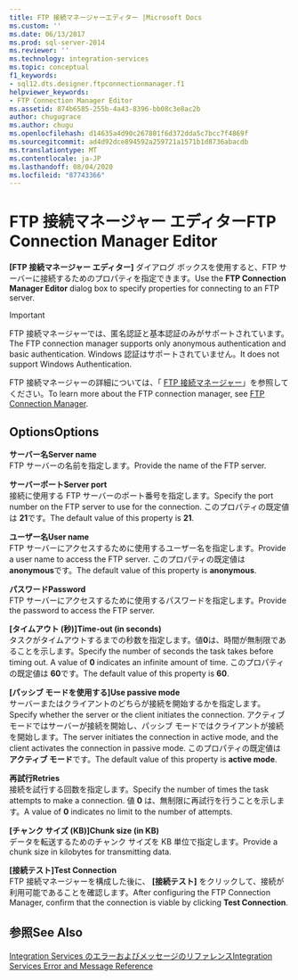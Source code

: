 ```yaml
---
title: FTP 接続マネージャーエディター |Microsoft Docs
ms.custom: ''
ms.date: 06/13/2017
ms.prod: sql-server-2014
ms.reviewer: ''
ms.technology: integration-services
ms.topic: conceptual
f1_keywords:
- sql12.dts.designer.ftpconnectionmanager.f1
helpviewer_keywords:
- FTP Connection Manager Editor
ms.assetid: 874b6585-255b-4a43-8396-bb08c3e8ac2b
author: chugugrace
ms.author: chugu
ms.openlocfilehash: d14635a4d90c267801f6d372dda5c7bcc7f4869f
ms.sourcegitcommit: ad4d92dce894592a259721a1571b1d8736abacdb
ms.translationtype: MT
ms.contentlocale: ja-JP
ms.lasthandoff: 08/04/2020
ms.locfileid: "87743366"
---
```

# <a name="ftp-connection-manager-editor"></a><span data-ttu-id="5a619-102">FTP 接続マネージャー エディター</span><span class="sxs-lookup"><span data-stu-id="5a619-102">FTP Connection Manager Editor</span></span>
  <span data-ttu-id="5a619-103">**[FTP 接続マネージャー エディター]** ダイアログ ボックスを使用すると、FTP サーバーに接続するためのプロパティを指定できます。</span><span class="sxs-lookup"><span data-stu-id="5a619-103">Use the **FTP Connection Manager Editor** dialog box to specify properties for connecting to an FTP server.</span></span>  
  
> [!IMPORTANT]  
>  <span data-ttu-id="5a619-104">FTP 接続マネージャーでは、匿名認証と基本認証のみがサポートされています。</span><span class="sxs-lookup"><span data-stu-id="5a619-104">The FTP connection manager supports only anonymous authentication and basic authentication.</span></span> <span data-ttu-id="5a619-105">Windows 認証はサポートされていません。</span><span class="sxs-lookup"><span data-stu-id="5a619-105">It does not support Windows Authentication.</span></span>  
  
 <span data-ttu-id="5a619-106">FTP 接続マネージャーの詳細については、「 [FTP 接続マネージャー](connection-manager/ftp-connection-manager.md)」を参照してください。</span><span class="sxs-lookup"><span data-stu-id="5a619-106">To learn more about the FTP connection manager, see [FTP Connection Manager](connection-manager/ftp-connection-manager.md).</span></span>  
  
## <a name="options"></a><span data-ttu-id="5a619-107">Options</span><span class="sxs-lookup"><span data-stu-id="5a619-107">Options</span></span>  
 <span data-ttu-id="5a619-108">**サーバー名**</span><span class="sxs-lookup"><span data-stu-id="5a619-108">**Server name**</span></span>  
 <span data-ttu-id="5a619-109">FTP サーバーの名前を指定します。</span><span class="sxs-lookup"><span data-stu-id="5a619-109">Provide the name of the FTP server.</span></span>  
  
 <span data-ttu-id="5a619-110">**サーバーポート**</span><span class="sxs-lookup"><span data-stu-id="5a619-110">**Server port**</span></span>  
 <span data-ttu-id="5a619-111">接続に使用する FTP サーバーのポート番号を指定します。</span><span class="sxs-lookup"><span data-stu-id="5a619-111">Specify the port number on the FTP server to use for the connection.</span></span> <span data-ttu-id="5a619-112">このプロパティの既定値は **21**です。</span><span class="sxs-lookup"><span data-stu-id="5a619-112">The default value of this property is **21**.</span></span>  
  
 <span data-ttu-id="5a619-113">**ユーザー名**</span><span class="sxs-lookup"><span data-stu-id="5a619-113">**User name**</span></span>  
 <span data-ttu-id="5a619-114">FTP サーバーにアクセスするために使用するユーザー名を指定します。</span><span class="sxs-lookup"><span data-stu-id="5a619-114">Provide a user name to access the FTP server.</span></span> <span data-ttu-id="5a619-115">このプロパティの既定値は **anonymous**です。</span><span class="sxs-lookup"><span data-stu-id="5a619-115">The default value of this property is **anonymous**.</span></span>  
  
 <span data-ttu-id="5a619-116">**パスワード**</span><span class="sxs-lookup"><span data-stu-id="5a619-116">**Password**</span></span>  
 <span data-ttu-id="5a619-117">FTP サーバーにアクセスするために使用するパスワードを指定します。</span><span class="sxs-lookup"><span data-stu-id="5a619-117">Provide the password to access the FTP server.</span></span>  
  
 <span data-ttu-id="5a619-118">**[タイムアウト (秒)]**</span><span class="sxs-lookup"><span data-stu-id="5a619-118">**Time-out (in seconds)**</span></span>  
 <span data-ttu-id="5a619-119">タスクがタイムアウトするまでの秒数を指定します。値**0**は、時間が無制限であることを示します。</span><span class="sxs-lookup"><span data-stu-id="5a619-119">Specify the number of seconds the task takes before timing out. A value of **0** indicates an infinite amount of time.</span></span> <span data-ttu-id="5a619-120">このプロパティの既定値は **60**です。</span><span class="sxs-lookup"><span data-stu-id="5a619-120">The default value of this property is **60**.</span></span>  
  
 <span data-ttu-id="5a619-121">**[パッシブ モードを使用する]**</span><span class="sxs-lookup"><span data-stu-id="5a619-121">**Use passive mode**</span></span>  
 <span data-ttu-id="5a619-122">サーバーまたはクライアントのどちらが接続を開始するかを指定します。</span><span class="sxs-lookup"><span data-stu-id="5a619-122">Specify whether the server or the client initiates the connection.</span></span> <span data-ttu-id="5a619-123">アクティブ モードではサーバーが接続を開始し、パッシブ モードではクライアントが接続を開始します。</span><span class="sxs-lookup"><span data-stu-id="5a619-123">The server initiates the connection in active mode, and the client activates the connection in passive mode.</span></span> <span data-ttu-id="5a619-124">このプロパティの既定値は **アクティブ モード**です。</span><span class="sxs-lookup"><span data-stu-id="5a619-124">The default value of this property is **active mode**.</span></span>  
  
 <span data-ttu-id="5a619-125">**再試行**</span><span class="sxs-lookup"><span data-stu-id="5a619-125">**Retries**</span></span>  
 <span data-ttu-id="5a619-126">接続を試行する回数を指定します。</span><span class="sxs-lookup"><span data-stu-id="5a619-126">Specify the number of times the task attempts to make a connection.</span></span> <span data-ttu-id="5a619-127">値 **0** は、無制限に再試行を行うことを示します。</span><span class="sxs-lookup"><span data-stu-id="5a619-127">A value of **0** indicates no limit to the number of attempts.</span></span>  
  
 <span data-ttu-id="5a619-128">**[チャンク サイズ (KB)]**</span><span class="sxs-lookup"><span data-stu-id="5a619-128">**Chunk size (in KB)**</span></span>  
 <span data-ttu-id="5a619-129">データを転送するためのチャンク サイズを KB 単位で指定します。</span><span class="sxs-lookup"><span data-stu-id="5a619-129">Provide a chunk size in kilobytes for transmitting data.</span></span>  
  
 <span data-ttu-id="5a619-130">**[接続テスト]**</span><span class="sxs-lookup"><span data-stu-id="5a619-130">**Test Connection**</span></span>  
 <span data-ttu-id="5a619-131">FTP 接続マネージャーを構成した後に、 **[接続テスト]** をクリックして、接続が利用可能であることを確認します。</span><span class="sxs-lookup"><span data-stu-id="5a619-131">After configuring the FTP Connection Manager, confirm that the connection is viable by clicking **Test Connection**.</span></span>  
  
## <a name="see-also"></a><span data-ttu-id="5a619-132">参照</span><span class="sxs-lookup"><span data-stu-id="5a619-132">See Also</span></span>  
 [<span data-ttu-id="5a619-133">Integration Services のエラーおよびメッセージのリファレンス</span><span class="sxs-lookup"><span data-stu-id="5a619-133">Integration Services Error and Message Reference</span></span>](../../2014/integration-services/integration-services-error-and-message-reference.md)  
  
  
